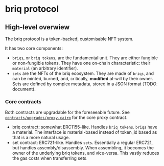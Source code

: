 # briq protocol

## High-level overwiew

The briq protocol is a token-backed, customisable NFT system.

It has two core components:
- `briqs`, or `briq tokens`, are the fundamental unit. They are either fungible or non-fungible tokens. They have one on-chain characteristic: their `material` (an arbitrary identifier).
- `sets` are the NFTs of the briq ecosystem. They are made of `briqs`, and can be minted, burned, and, critically, **modified** at-will by their owner. Sets are defined by complex metadata, stored in a JSON format (TODO: document).

### Core contracts

Both contracts are upgradable for the foreseeable future. See [`contracts/upgrades/proxy.cairo`](contracts/upgrades/proxy.cairo) for the core proxy contract.

 - briq contract: somewhat ERC1155-like. Handles `briq tokens`. `briqs` have a material. The interface is material-based instead of token_id based as that is a more natural usage.
 - set contract: ERC721-like. Handles `sets`. Essentially a regular ERC721, but handles assembly/disassembly. When assembling, it becomes the owner of the underlying briq tokens, and vice-versa. This vastly reduces the gas costs when transferring sets.
